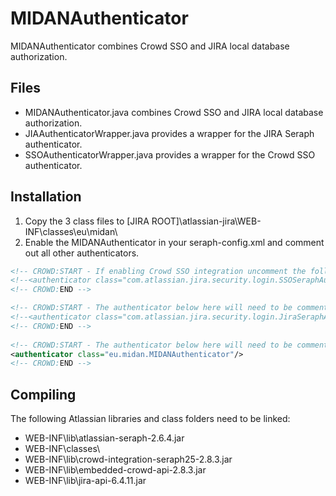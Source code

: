 # MIDANAuthenticator
MIDANAuthenticator combines Crowd SSO and JIRA local database authorization.

## Files
- MIDANAuthenticator.java combines Crowd SSO and JIRA local database authorization.
- JIAAuthenticatorWrapper.java provides a wrapper for the JIRA Seraph authenticator.
- SSOAuthenticatorWrapper.java provides a wrapper for the Crowd SSO authenticator.

## Installation
1. Copy the 3 class files to [JIRA ROOT]\atlassian-jira\WEB-INF\classes\eu\midan\
2. Enable the MIDANAuthenticator in your seraph-config.xml and comment out all other authenticators.

```xml
<!-- CROWD:START - If enabling Crowd SSO integration uncomment the following SSOSeraphAuthenticator and comment out the JiraSeraphAuthenticator below -->
<!--<authenticator class="com.atlassian.jira.security.login.SSOSeraphAuthenticator"/>-->
<!-- CROWD:END -->

<!-- CROWD:START - The authenticator below here will need to be commented out for Crowd SSO integration -->
<!--<authenticator class="com.atlassian.jira.security.login.JiraSeraphAuthenticator"/>-->
<!-- CROWD:END -->
	
<!-- CROWD:START - The authenticator below here will need to be commented out for Crowd SSO integration -->
<authenticator class="eu.midan.MIDANAuthenticator"/>
<!-- CROWD:END -->
```

## Compiling
The following Atlassian libraries and class folders need to be linked:

- WEB-INF\lib\atlassian-seraph-2.6.4.jar
- WEB-INF\classes\
- WEB-INF\lib\crowd-integration-seraph25-2.8.3.jar
- WEB-INF\lib\embedded-crowd-api-2.8.3.jar
- WEB-INF\lib\jira-api-6.4.11.jar